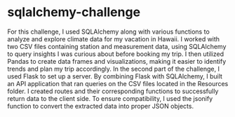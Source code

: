 # sqlalchemy-challenge

For this challenge, I used SQLAlchemy along with various functions to analyze and explore climate data for my vacation in Hawaii. I worked with two CSV files containing station and measurement data, using SQLAlchemy to query insights I was curious about before booking my trip. I then utilized Pandas to create data frames and visualizations, making it easier to identify trends and plan my trip accordingly. 
In the second part of the challenge, I used Flask to set up a server. By combining Flask with SQLAlchemy, I built an API application that ran queries on the CSV files located in the Resources folder. I created routes and their corresponding functions to successfully return data to the client side. To ensure compatibility, I used the jsonify function to convert the extracted data into proper JSON objects.
